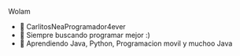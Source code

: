 Wolam

- 👋 CarlitosNeaProgramador4ever
- 👀 Siempre buscando programar mejor :)
- 🌱 Aprendiendo Java, Python, Programacion movil y muchoo Java 

<!---
CarlitosNea/CarlitosNea is a ✨ special ✨ repository because its `README.md` (this file) appears on your GitHub profile.
You can click the Preview link to take a look at your changes.
--->
